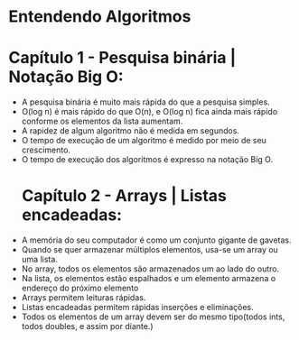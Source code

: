 # Entendendo Algoritmos
  # Capítulo 1 - Pesquisa binária | Notação Big O:
- A pesquisa binária é muito mais rápida do que a pesquisa simples.
- O(log n) é mais rápido do que O(n), e O(log n) fica ainda mais rápido conforme os elementos da lista aumentam.
- A rapidez de algum algoritmo não é medida em segundos.
- O tempo de execução de um algoritmo é medido por meio de seu crescimento.
- O tempo de execução dos algoritmos é expresso na notação Big O.
  # Capítulo 2 - Arrays | Listas encadeadas:
- A memória do seu computador é como um conjunto gigante de gavetas.
- Quando se quer armazenar múltiplos elementos, usa-se um array ou uma lista.
- No array, todos os elementos são armazenados um ao lado do outro.
- Na lista, os elementos estão espalhados e um elemento armazena o endereço do próximo elemento
- Arrays permitem leituras rápidas.
- Listas encadeadas permitem rápidas inserções e eliminações.
- Todos os elementos de um array devem ser do mesmo tipo(todos ints, todos doubles, e assim por diante.)
